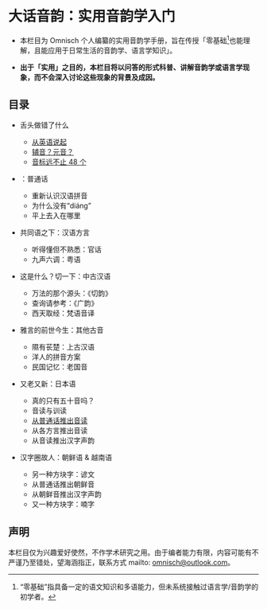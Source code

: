 # 大话音韵：实用音韵学入门

- 本栏目为 Omnisch 个人编纂的实用音韵学手册，旨在传授「零基础[^1]也能理解，且能应用于日常生活的音韵学、语言学知识」。

- **出于「实用」之目的，本栏目将以问答的形式科普、讲解音韵学或语言学现象，而不会深入讨论这些现象的背景及成因。**

## 目录

- 舌头做错了什么
  - [从英语说起](contents/starting_from_english.md)
  - [辅音？元音？](contents/consonants_and_vowels.md)
  - [音标远不止 48 个](contents/ipa.md)

- ：普通话
  - 重新认识汉语拼音
  - 为什么没有“diáng”
  - 平上去入在哪里

- 共同语之下：汉语方言
  - 听得懂但不熟悉：官话
  - 九声六调：粤语

- 这是什么？切一下：中古汉语
  - 万法的那个源头：《切韵》
  - 查询请参考：《广韵》
  - 西天取经：梵语音译

- 雅言的前世今生：其他古音
  - 隰有苌楚：上古汉语
  - 洋人的拼音方案
  - 民国记忆：老国音

- 又老又新：日本语
  - 真的只有五十音吗？
  - 音读与训读
  - [从普通话推出音读](contents/pth_to_onyomi.md)
  - 从各方言推出音读
  - 从音读推出汉字声韵

- 汉字圈故人：朝鲜语 & 越南语
  - 另一种方块字：谚文
  - 从普通话推出朝鲜音
  - 从朝鲜音推出汉字声韵
  - 又一种方块字：喃字

## 声明

本栏目仅为兴趣爱好使然，不作学术研究之用。由于编者能力有限，内容可能有不严谨乃至错处，望海涵指正，联系方式 mailto: <omnisch@outlook.com>。

[^1]: “零基础”指具备一定的语文知识和多语能力，但未系统接触过语言学/音韵学的初学者。
